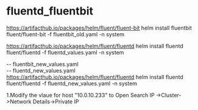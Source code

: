 # fluentd_fluentbit
https://artifacthub.io/packages/helm/fluent/fluent-bit
helm install fluentbit fluent/fluent-bit -f fluentbit_old.yaml -n system

https://artifacthub.io/packages/helm/fluent/fluentd
helm install fluentd fluent/fluentd -f fluentd_values.yaml -n system


-- fluentbit_new_values.yaml  
-- fluentd_new_values.yaml
https://artifacthub.io/packages/helm/fluent/fluentd
helm install fluentd fluent/fluentd -f fluentd_new_values.yaml -n system

1.Modify the vlaue for host "10.0.10.233" to Open Search IP ->Cluster->Network Details->Private IP





